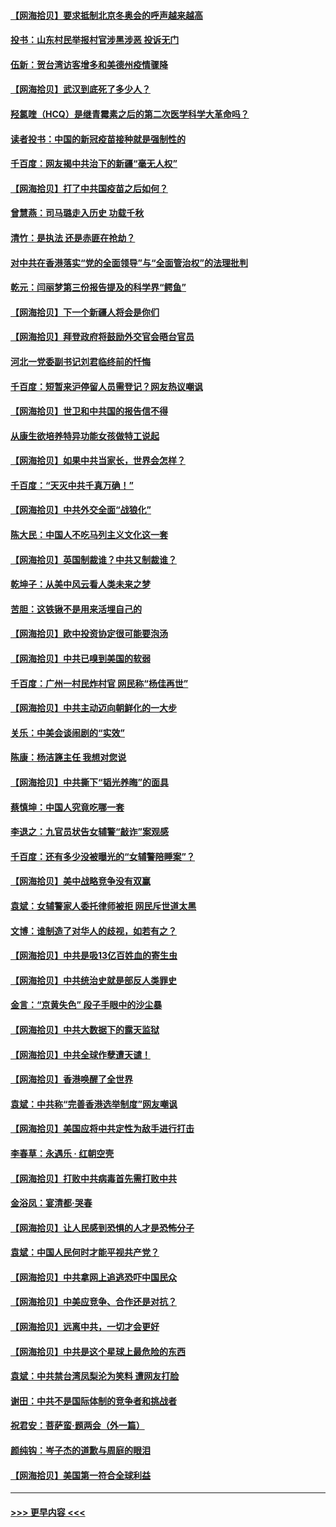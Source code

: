 #### [【网海拾贝】要求抵制北京冬奥会的呼声越来越高](../pages/nsc993/n12868962.md?t=04101102) 
#### [投书：山东村民举报村官涉黑涉恶 投诉无门](../pages/nsc993/n12869726.md?t=04101102) 
#### [伍新：贺台湾访客增多和美德州疫情骤降](../pages/nsc993/n12865651.md?t=04101102) 
#### [【网海拾贝】武汉到底死了多少人？](../pages/nsc993/n12863707.md?t=04101102) 
#### [羟氯喹（HCQ）是继青霉素之后的第二次医学科学大革命吗？](../pages/nsc993/n12638564.md?t=04101102) 
#### [读者投书：中国的新冠疫苗接种就是强制性的](../pages/nsc993/n12859932.md?t=04101102) 
#### [千百度：网友揭中共治下的新疆“毫无人权”](../pages/nsc993/n12858385.md?t=04101102) 
#### [【网海拾贝】打了中共国疫苗之后如何？](../pages/nsc993/n12857866.md?t=04101102) 
#### [曾慧燕：司马璐走入历史 功载千秋](../pages/nsc993/n12856996.md?t=04101102) 
#### [清竹：是执法 还是赤匪在抢劫？](../pages/nsc993/n12856952.md?t=04101102) 
#### [对中共在香港落实“党的全面领导”与“全面管治权”的法理批判](../pages/nsc993/n12856929.md?t=04101102) 
#### [乾元：闫丽梦第三份报告提及的科学界“鳄鱼”](../pages/nsc993/n12855985.md?t=04101102) 
#### [【网海拾贝】下一个新疆人将会是你们](../pages/nsc993/n12855864.md?t=04101102) 
#### [【网海拾贝】拜登政府将鼓励外交官会晤台官员](../pages/nsc993/n12853615.md?t=04101102) 
#### [河北一党委副书记刘君临终前的忏悔](../pages/nsc993/n12849420.md?t=04101102) 
#### [千百度：短暂来沪停留人员需登记？网友热议嘲讽](../pages/nsc993/n12853497.md?t=04101102) 
#### [【网海拾贝】世卫和中共国的报告信不得](../pages/nsc993/n12850902.md?t=04101102) 
#### [从康生欲培养特异功能女孩做特工说起](../pages/nsc993/n12849289.md?t=04101102) 
#### [【网海拾贝】如果中共当家长，世界会怎样？](../pages/nsc993/n12848436.md?t=04101102) 
#### [千百度：“天灭中共千真万确！”](../pages/nsc993/n12845659.md?t=04101102) 
#### [【网海拾贝】中共外交全面“战狼化”](../pages/nsc993/n12845607.md?t=04101102) 
#### [陈大民：中国人不吃马列主义文化这一套](../pages/nsc993/n12842496.md?t=04101102) 
#### [【网海拾贝】英国制裁谁？中共又制裁谁？](../pages/nsc993/n12840909.md?t=04101102) 
#### [乾坤子：从美中风云看人类未来之梦](../pages/nsc993/n12840590.md?t=04101102) 
#### [苦胆：这铁锹不是用来活埋自己的](../pages/nsc993/n12839512.md?t=04101102) 
#### [【网海拾贝】欧中投资协定很可能要泡汤](../pages/nsc993/n12835122.md?t=04101102) 
#### [【网海拾贝】中共已嗅到美国的软弱](../pages/nsc993/n12832411.md?t=04101102) 
#### [千百度：广州一村民炸村官 网民称“杨佳再世”](../pages/nsc993/n12832380.md?t=04101102) 
#### [【网海拾贝】中共主动迈向朝鲜化的一大步](../pages/nsc993/n12829887.md?t=04101102) 
#### [关乐：中美会谈闹剧的“实效”](../pages/nsc993/n12826698.md?t=04101102) 
#### [陈康：杨洁篪主任  我想对您说](../pages/nsc993/n12826609.md?t=04101102) 
#### [【网海拾贝】中共撕下“韬光养晦”的面具](../pages/nsc993/n12826459.md?t=04101102) 
#### [蔡慎坤：中国人究竟吃哪一套](../pages/nsc993/n12826010.md?t=04101102) 
#### [李退之：九官员状告女辅警“敲诈”案观感](../pages/nsc993/n12823984.md?t=04101102) 
#### [千百度：还有多少没被曝光的“女辅警陪睡案”？](../pages/nsc993/n12822136.md?t=04101102) 
#### [【网海拾贝】美中战略竞争没有双赢](../pages/nsc993/n12822105.md?t=04101102) 
#### [袁斌：女辅警家人委托律师被拒 网民斥世道太黑](../pages/nsc993/n12822004.md?t=04101102) 
#### [文博：谁制造了对华人的歧视，如若有之？](../pages/nsc993/n12821635.md?t=04101102) 
#### [【网海拾贝】中共是吸13亿百姓血的寄生虫](../pages/nsc993/n12819191.md?t=04101102) 
#### [【网海拾贝】中共统治史就是部反人类罪史](../pages/nsc993/n12816738.md?t=04101102) 
#### [金言：“京黄失色” 段子手眼中的沙尘暴](../pages/nsc993/n12815700.md?t=04101102) 
#### [【网海拾贝】中共大数据下的露天监狱](../pages/nsc993/n12811075.md?t=04101102) 
#### [【网海拾贝】中共全球作孽遭天谴！](../pages/nsc993/n12810258.md?t=04101102) 
#### [【网海拾贝】香港唤醒了全世界](../pages/nsc993/n12809100.md?t=04101102) 
#### [袁斌：中共称“完善香港选举制度”网友嘲讽](../pages/nsc993/n12808994.md?t=04101102) 
#### [【网海拾贝】美国应将中共定性为敌手进行打击](../pages/nsc993/n12806870.md?t=04101102) 
#### [李春草：永遇乐 · 红朝空壳](../pages/nsc993/n12805365.md?t=04101102) 
#### [【网海拾贝】打败中共病毒首先需打败中共](../pages/nsc993/n12803930.md?t=04101102) 
#### [金浴凤：宴清都‧哭春](../pages/nsc993/n12801601.md?t=04101102) 
#### [【网海拾贝】让人民感到恐惧的人才是恐怖分子](../pages/nsc993/n12799347.md?t=04101102) 
#### [袁斌：中国人民何时才能平视共产党？](../pages/nsc993/n12799306.md?t=04101102) 
#### [【网海拾贝】中共拿网上追逃恐吓中国民众](../pages/nsc993/n12796905.md?t=04101102) 
#### [【网海拾贝】中美应竞争、合作还是对抗？](../pages/nsc993/n12794675.md?t=04101102) 
#### [【网海拾贝】远离中共，一切才会更好](../pages/nsc993/n12793572.md?t=04101102) 
#### [【网海拾贝】中共是这个星球上最危险的东西](../pages/nsc993/n12791400.md?t=04101102) 
#### [袁斌：中共禁台湾凤梨沦为笑料 遭网友打脸](../pages/nsc993/n12791335.md?t=04101102) 
#### [谢田：中共不是国际体制的竞争者和挑战者](../pages/nsc993/n12791212.md?t=04101102) 
#### [祝君安：菩萨蛮·题两会（外一篇）](../pages/nsc993/n12786801.md?t=04101102) 
#### [颜纯钩：岑子杰的道歉与周庭的眼泪](../pages/nsc993/n12786775.md?t=04101102) 
#### [【网海拾贝】美国第一符合全球利益](../pages/nsc993/n12786666.md?t=04101102) 

----
#### [ >>> 更早内容 <<< ](../indexes/nsc993-earlier.md)
